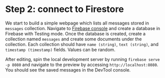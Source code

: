 # Step 2: connect to Firestore

We start to build a simple webpage which lists all messages stored in `messages` collection.
Navigate to [Firebase console](https://console.firebase.google.com/) and create a database in Firebase with Testing mode.
Once the database is created, create a collection named `messages` and create some documents under the collection.
Each collection should have `name (string)`, `text (string)`, and `timestamp (timestamp)` fields.
Values can be random.

After editing, spin the local development server by running `firebase serve -p 8080` and navigate to the preview
by accessing `http://localhost:8080`.
You should see the saved messages in the DevTool console.
